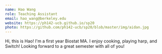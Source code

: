```yaml
---
name: Hao Wang
role: Teaching Assistant
email: hao_wang@berkeley.edu
website: https://ph142-ucb.github.io/sp20
photo: https://github.com/ph142-ucb/sp20/blob/master/img/aidan.jpg
---
```


Hi, this is Hao! I'm a first year Biostat MA. I enjoy cooking, playing harp, and Switch! Looking forward to a great semester with all of you!
